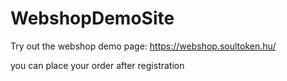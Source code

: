 # WebshopDemoSite

Try out the webshop demo page:
https://webshop.soultoken.hu/

you can place your order after registration
